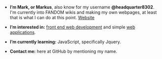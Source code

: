 
- **I’m Mark, or Markus**, also know for my username **@headquarter8302**. I'm currently into FANDOM wikis and making my own webpages, at least that is what I can do at this point. [Website](https://headquarter8302.github.io)

- **I’m interested in:** [front end web development](https://en.wikipedia.org/wiki/Front-end_web_development) and simple [web applications](https://en.wikipedia.org/wiki/Web_application).

- **I’m currently learning:** JavaScript, specifically Jquery.

- **Contact me:** here at GitHub by mentioning my name.
